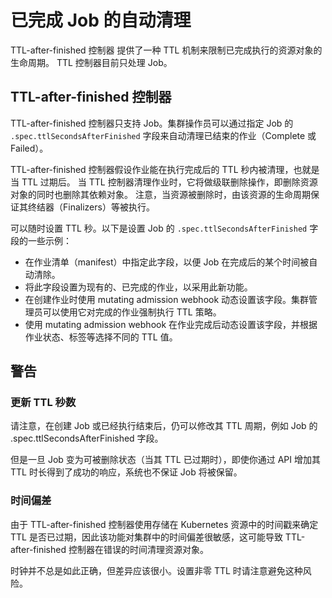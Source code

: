 # 已完成 Job 的自动清理

TTL-after-finished 控制器 提供了一种 TTL 机制来限制已完成执行的资源对象的生命周期。 TTL 控制器目前只处理 Job。

## TTL-after-finished 控制器

TTL-after-finished 控制器只支持 Job。集群操作员可以通过指定 Job 的 `.spec.ttlSecondsAfterFinished` 字段来自动清理已结束的作业（Complete 或 Failed）。

TTL-after-finished 控制器假设作业能在执行完成后的 TTL 秒内被清理，也就是当 TTL 过期后。 当 TTL 控制器清理作业时，它将做级联删除操作，即删除资源对象的同时也删除其依赖对象。 注意，当资源被删除时，由该资源的生命周期保证其终结器（Finalizers）等被执行。

可以随时设置 TTL 秒。以下是设置 Job 的 `.spec.ttlSecondsAfterFinished` 字段的一些示例：

- 在作业清单（manifest）中指定此字段，以便 Job 在完成后的某个时间被自动清除。
- 将此字段设置为现有的、已完成的作业，以采用此新功能。
- 在创建作业时使用 mutating admission webhook 动态设置该字段。集群管理员可以使用它对完成的作业强制执行 TTL 策略。
- 使用 mutating admission webhook 在作业完成后动态设置该字段，并根据作业状态、标签等选择不同的 TTL 值。

## 警告

### 更新 TTL 秒数

请注意，在创建 Job 或已经执行结束后，仍可以修改其 TTL 周期，例如 Job 的 .spec.ttlSecondsAfterFinished 字段。

但是一旦 Job 变为可被删除状态（当其 TTL 已过期时），即使你通过 API 增加其 TTL 时长得到了成功的响应，系统也不保证 Job 将被保留。

### 时间偏差

由于 TTL-after-finished 控制器使用存储在 Kubernetes 资源中的时间戳来确定 TTL 是否已过期，因此该功能对集群中的时间偏差很敏感，这可能导致 TTL-after-finished 控制器在错误的时间清理资源对象。

时钟并不总是如此正确，但差异应该很小。设置非零 TTL 时请注意避免这种风险。
